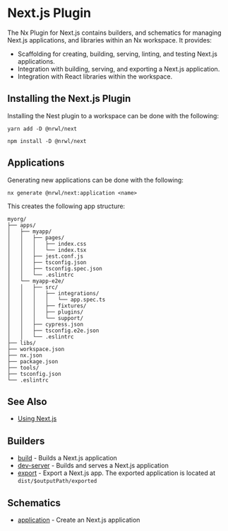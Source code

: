 # Next.js Plugin

The Nx Plugin for Next.js contains builders, and schematics for managing Next.js applications, and libraries within an Nx workspace. It provides:

- Scaffolding for creating, building, serving, linting, and testing Next.js applications.
- Integration with building, serving, and exporting a Next.js application.
- Integration with React libraries within the workspace.

## Installing the Next.js Plugin

Installing the Nest plugin to a workspace can be done with the following:

```shell script
yarn add -D @nrwl/next
```

```shell script
npm install -D @nrwl/next
```

## Applications

Generating new applications can be done with the following:

```shell script
nx generate @nrwl/next:application <name>
```

This creates the following app structure:

```treeview
myorg/
├── apps/
│   ├── myapp/
│   │   ├── pages/
│   │   │   ├── index.css
│   │   │   └── index.tsx
│   │   ├── jest.conf.js
│   │   ├── tsconfig.json
│   │   ├── tsconfig.spec.json
│   │   └── .eslintrc
│   └── myapp-e2e/
│   │   ├── src/
│   │   │   ├── integrations/
│   │   │   │   └── app.spec.ts
│   │   │   ├── fixtures/
│   │   │   ├── plugins/
│   │   │   └── support/
│   │   ├── cypress.json
│   │   ├── tsconfig.e2e.json
│   │   └── .eslintrc
├── libs/
├── workspace.json
├── nx.json
├── package.json
├── tools/
├── tsconfig.json
└── .eslintrc
```

## See Also

- [Using Next.js](/react/guides/nextjs)

## Builders

- [build](/react/api/next/builders/build) - Builds a Next.js application
- [dev-server](/react/api/next/builders/dev-server) - Builds and serves a Next.js application
- [export](/react/api/next/builders/package) - Export a Next.js app. The exported application is located at `dist/$outputPath/exported`

## Schematics

- [application](/react/api/next/schematics/application) - Create an Next.js application
